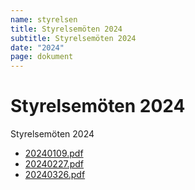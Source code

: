```yaml
---
name: styrelsen
title: Styrelsemöten 2024
subtitle: Styrelsemöten 2024
date: "2024"
page: dokument
---
```


# Styrelsemöten 2024

Styrelsemöten 2024

- <a href="./assets/files/styrelsemoten-2024/20240109.pdf" target="_blank">20240109.pdf</a>
- <a href="./assets/files/styrelsemoten-2024/20240227.pdf" target="_blank">20240227.pdf</a>
- <a href="./assets/files/styrelsemoten-2024/20240326.pdf" target="_blank">20240326.pdf</a>
